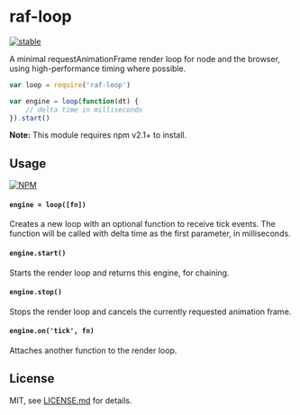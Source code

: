 # raf-loop

[![stable](http://badges.github.io/stability-badges/dist/stable.svg)](http://github.com/badges/stability-badges)

A minimal requestAnimationFrame render loop for node and the browser, using high-performance timing where possible.

```js
var loop = require('raf-loop')

var engine = loop(function(dt) {
    // delta time in milliseconds 
}).start()
```

**Note:** This module requires npm v2.1+ to install.

## Usage

[![NPM](https://nodei.co/npm/raf-loop.png)](https://nodei.co/npm/raf-loop/)

#### `engine = loop([fn])`

Creates a new loop with an optional function to receive tick events. The function will be called with delta time as the first parameter, in milliseconds.

#### `engine.start()`

Starts the render loop and returns this engine, for chaining.

#### `engine.stop()`

Stops the render loop and cancels the currently requested animation frame.

#### `engine.on('tick', fn)`

Attaches another function to the render loop.

## License

MIT, see [LICENSE.md](http://github.com/mattdesl/raf-loop/blob/master/LICENSE.md) for details.
